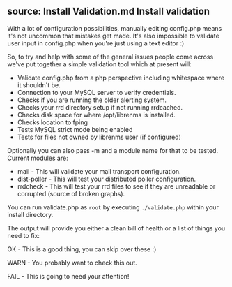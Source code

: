 source: Install Validation.md
Install validation
------------------

With a lot of configuration possibilities, manually editing config.php means it's not
uncommon that mistakes get made. It's also impossible to validate user input in config.php when you're just using a text editor :)

So, to try and help with some of the general issues people come across we've put together a simple validation tool which at present will:

 - Validate config.php from a php perspective including whitespace where it shouldn't be.
 - Connection to your MySQL server to verify credentials.
 - Checks if you are running the older alerting system.
 - Checks your rrd directory setup if not running rrdcached.
 - Checks disk space for where /opt/librenms is installed.
 - Checks location to fping
 - Tests MySQL strict mode being enabled
 - Tests for files not owned by librenms user (if configured)

Optionally you can also pass -m and a module name for that to be tested. Current modules are:

 - mail - This will validate your mail transport configuration.
 - dist-poller - This will test your distributed poller configuration.
 - rrdcheck - This will test your rrd files to see if they are unreadable or corrupted (source of broken graphs).

You can run validate.php as `root` by executing `./validate.php` within your install directory.

The output will provide you either a clean bill of health or a list of things you need to fix:

OK - This is a good thing, you can skip over these :)

WARN - You probably want to check this out.

FAIL - This is going to need your attention!
